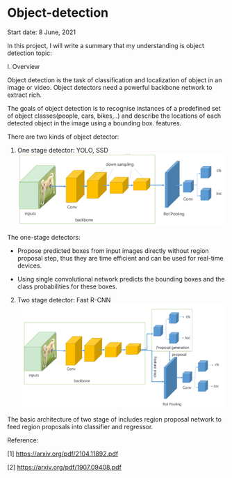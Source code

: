 # Object-detection
Start date: 8 June, 2021

In this project, I will write a summary that my understanding is object detection topic:

I. Overview

Object detection is the task of classification and localization of object in an image or video. Object
detectors need a powerful backbone network to extract rich.

The goals of object detection is to recognise instances of a predefined set of object classes(people, cars, bikes,..) 
and describe the locations of each detected object in the image using a bounding box. 
features.

There are two kinds of object detector:

1. One stage detector: YOLO, SSD
![img_2.png](img_2.png)
   
The one-stage detectors: 

+ Propose predicted boxes from input images directly without region proposal step,
thus they are time efficient and can be used for real-time devices.

+ Using single convolutional network predicts the bounding boxes and the class probabilities for these boxes.

2. Two stage detector: Fast R-CNN
![img_1.png](img_1.png)
   
The basic architecture of two stage of includes region proposal network to feed region proposals into classifier and
regressor.

Reference:

[1] https://arxiv.org/pdf/2104.11892.pdf

[2] https://arxiv.org/pdf/1907.09408.pdf
